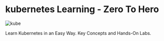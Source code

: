 # kubernetes Learning - Zero To Hero
![kube](https://github.com/user-attachments/assets/5ea355bd-0fb0-4721-a26b-27156ff60279)

Learn Kubernetes in an Easy Way. Key Concepts and Hands-On Labs.
